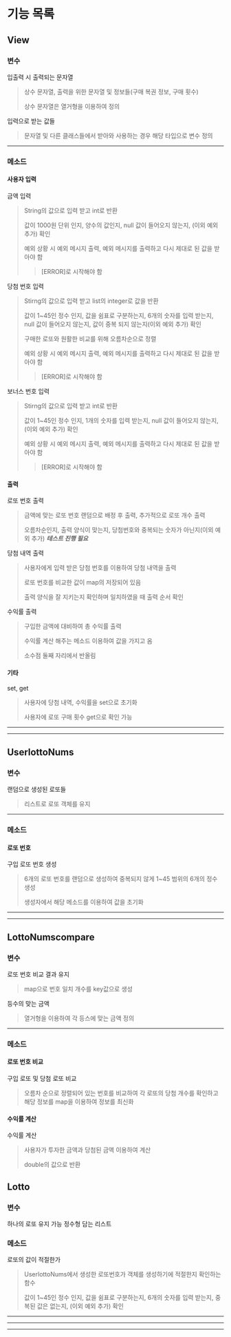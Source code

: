 # 기능 목록
## View
### 변수
입출력 시 출력되는 문자열
>상수 문자열, 출력을 위한 문자열 및 정보들(구매 복권 정보, 구매 횟수)
>
>
>상수 문자열은 열거형을 이용하여 정의

입력으로 받는 값들
> 문자열 및 다른 클래스들에서 받아와 사용하는 경우 해당 타입으로 변수 정의

***
### 메소드
#### 사용자 입력
금액 입력
> String의 값으로 입력 받고 int로 반환
>
> 
> 값이 1000원 단위 인지, 양수의 값인지, null 값이 들어오지 않는지, (이외 예외 추가) 확인
> 
> 
> 예외 상황 시 예외 메시지 출력, 예외 메시지를 출력하고 다시 제대로 된 값을 받아야 함
>> [ERROR]로 시작해야 함

당첨 번호 입력
> Stirng의 값으로 입력 받고 list의 integer로 값을 반환
> 
> 
> 값이 1~45인 정수 인지, 값을 쉼표로 구분하는지, 6개의 숫자를 입력 받는지, null 값이 들어오지 않는지, 값이 중복 되지 않는지(이외 예외 추가) 확인
> 
> 
> 구매한 로또와 원활한 비교를 위해 오름차순으로 정렬
> 
> 
> 예외 상황 시 예외 메시지 출력, 예외 메시지를 출력하고 다시 제대로 된 값을 받아야 함
>> [ERROR]로 시작해야 함

보너스 번호 입력
> Stirng의 값으로 입력 받고 int로 반환
>
>
> 값이 1~45인 정수 인지, 1개의 숫자를 입력 받는지, null 값이 들어오지 않는지, (이외 예외 추가) 확인
>
>
> 예외 상황 시 예외 메시지 출력, 예외 메시지를 출력하고 다시 제대로 된 값을 받아야 함
>> [ERROR]로 시작해야 함

#### 출력
로또 번호 출력
> 금액에 맞는 로또 번호 랜덤으로 배정 후 출력, 추가적으로 로또 개수 출력
> 
> 
> 오름차순인지, 출력 양식이 맞는지, 당첨번호와 중복되는 숫자가 아닌지(이외 예외 추가) ___테스트 진행 필요___


당첨 내역 출력
> 사용자에게 입력 받은 당첨 번호를 이용하여 당첨 내역을 출력
> 
> 
> 로또 번호를 비교한 값이 map의 저장되어 있음
> 
> 
> 출력 양식을 잘 지키는지 확인하며 일치하였을 때 출력 순서 확인


수익률 출력
> 구입한 금액에 대비하여 총 수익률 출력
> 
> 
> 수익률 계산 해주는 메소드 이용하여 값을 가지고 옴
> 
> 
> 소수점 둘째 자리에서 반올림

#### 기타
set, get
> 사용자에 당첨 내역, 수익률을 set으로 초기화
> 
> 
> 사용자에 로또 구매 횟수 get으로 확인 가능
***
***

## UserlottoNums
### 변수
랜덤으로 생성된 로또들
> 리스트로 로또 객체를 유지
***
### 메소드
#### 로또 번호
구입 로또 번호 생성
> 6개의 로또 번호를 랜덤으로 생성하여 중복되지 않게 1~45 범위의 6개의 정수 생성
>
> 
> 생성자에서 해당 메소드를 이용하여 값을 초기화

***
***
## LottoNumscompare
### 변수
로또 번호 비교 결과 유지
> map으로 번호 일치 개수를 key값으로 생성


등수의 맞는 금액
> 열거형을 이용하여 각 등스에 맞는 금액 정의

***
### 메소드
#### 로또 번호 비교
구입 로또 및 당첨 로또 비교
> 오름차 순으로 정렬되어 있는 번호를 비교하여 각 로또의 당첨 개수를 확인하고 해당 정보를 map을 이용하여 정보를 최신화

#### 수익률 계산
수익률 계산
> 사용자가 투자한 금액과 당첨된 금액 이용하여 계산
> 
> 
> double의 값으로 반환

## Lotto
### 변수
하나의 로또 유지 가능 정수형 담는 리스트

### 메소드
로또의 값이 적절한가
> UserlottoNums에서 생성한 로또번호가 객체를 생성하기에 적절한지 확인하는 함수
> 
> 값이 1~45인 정수 인지, 값을 쉼표로 구분하는지, 6개의 숫자를 입력 받는지, 중복된 값은 없는지, (이외 예외 추가) 확인

***
***
***